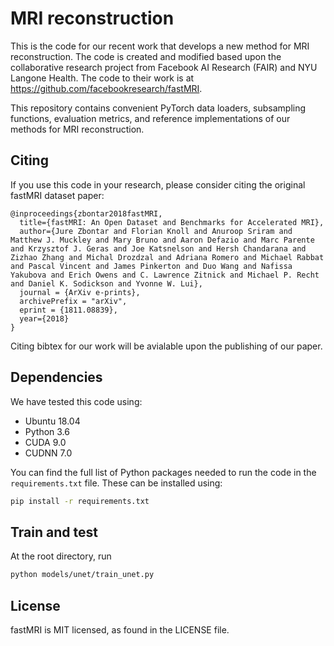 # MRI reconstruction

This is the code for our recent work that develops a new method for MRI reconstruction.
The code is created and modified based upon the collaborative research project from Facebook AI Research (FAIR)
and NYU Langone Health. The code to their work is at https://github.com/facebookresearch/fastMRI.

This repository contains convenient PyTorch data loaders, subsampling functions, evaluation
metrics, and reference implementations of our methods for MRI reconstruction.


## Citing
If you use this code in your research, please consider citing
the original fastMRI dataset paper:
```
@inproceedings{zbontar2018fastMRI,
  title={fastMRI: An Open Dataset and Benchmarks for Accelerated MRI},
  author={Jure Zbontar and Florian Knoll and Anuroop Sriram and Matthew J. Muckley and Mary Bruno and Aaron Defazio and Marc Parente and Krzysztof J. Geras and Joe Katsnelson and Hersh Chandarana and Zizhao Zhang and Michal Drozdzal and Adriana Romero and Michael Rabbat and Pascal Vincent and James Pinkerton and Duo Wang and Nafissa Yakubova and Erich Owens and C. Lawrence Zitnick and Michael P. Recht and Daniel K. Sodickson and Yvonne W. Lui},
  journal = {ArXiv e-prints},
  archivePrefix = "arXiv",
  eprint = {1811.08839},
  year={2018}
}
```
Citing bibtex for our work will be avialable upon the publishing of our paper.


## Dependencies
We have tested this code using:
* Ubuntu 18.04
* Python 3.6
* CUDA 9.0
* CUDNN 7.0

You can find the full list of Python packages needed to run the code in the
`requirements.txt` file. These can be installed using:
```bash
pip install -r requirements.txt
```

## Train and test
At the root directory, run
```bash
python models/unet/train_unet.py
```


## License
fastMRI is MIT licensed, as found in the LICENSE file.
